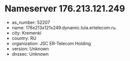 # Nameserver 176.213.121.249

* as_number: 52207
* name: 176x213x121x249.dynamic.tula.ertelecom.ru.
* city: Kremenki
* country: RU
* organization: JSC ER-Telecom Holding
* version: Unknown
* dnssec: Unknown
